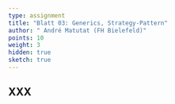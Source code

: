 ```yaml
---
type: assignment
title: "Blatt 03: Generics, Strategy-Pattern"
author: " André Matutat (FH Bielefeld)"
points: 10
weight: 3
hidden: true
sketch: true
---
```



## XXX
